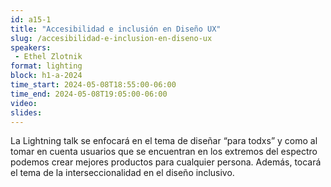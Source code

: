 ```yaml
---
id: a15-1
title: "Accesibilidad e inclusión en Diseño UX"
slug: /accesibilidad-e-inclusion-en-diseno-ux
speakers:
 - Ethel Zlotnik
format: lighting
block: h1-a-2024
time_start: 2024-05-08T18:55:00-06:00
time_end: 2024-05-08T19:05:00-06:00
video:
slides:
---
```


La Lightning talk se enfocará en el tema de diseñar “para todxs” y como al tomar en cuenta usuarios que se encuentran en los extremos del espectro podemos crear mejores productos para cualquier persona. Además, tocará el tema de la interseccionalidad en el diseño inclusivo.